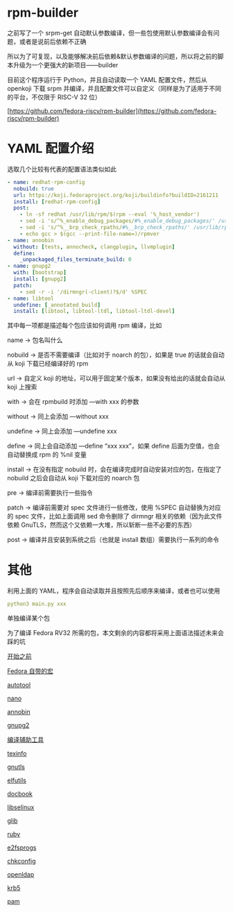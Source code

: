 # rpm-builder

之前写了一个 srpm-get 自动默认参数编译，但一些包使用默认参数编译会有问题，或者是说前后依赖不正确

所以为了可复现，以及能够解决前后依赖&默认参数编译的问题，所以将之前的脚本升级为一个更强大的新项目——builder

目前这个程序运行于 Python，并且自动读取一个 YAML 配置文件，然后从 openkoji 下载 srpm 并编译，并且配置文件可以自定义（同样是为了适用于不同的平台，不仅限于 RISC-V 32 位）

[https://github.com/fedora-riscv/rpm-builder](https://github.com/fedora-riscv/rpm-builder)

# YAML 配置介绍

选取几个比较有代表的配置语法类似如此

```yaml
- name: redhat-rpm-config
  nobuild: true
  url: https://koji.fedoraproject.org/koji/buildinfo?buildID=2161211
  install: [redhat-rpm-config]
  post:
    - ln -sf redhat /usr/lib/rpm/$(rpm --eval '%_host_vendor')
    - sed -i 's/^%_enable_debug_packages/#%_enable_debug_packages/' /usr/lib/rpm/redhat/macros
    - sed -i 's/^%__brp_check_rpaths/#%__brp_check_rpaths/' /usr/lib/rpm/redhat/macros
    - echo gcc > $(gcc --print-file-name=)/rpmver
- name: annobin
  without: [tests, annocheck, clangplugin, llvmplugin]
  define:
    _unpackaged_files_terminate_build: 0
- name: gnupg2
  with: [bootstrap]
  install: [gnupg2]
  patch:
    - sed -r -i '/dirmngr(-client)?$/d' %SPEC
- name: libtool
  undefine: [_annotated_build]
  install: [libtool, libtool-ltdl, libtool-ltdl-devel]

```

其中每一项都是描述每个包应该如何调用 rpm 编译，比如

name → 包名叫什么

nobuild → 是否不需要编译（比如对于 noarch 的包），如果是 true 的话就会自动从 koji 下载已经编译好的 rpm

url → 自定义 koji 的地址，可以用于固定某个版本，如果没有给出的话就会自动从 koji 上搜索

with → 会在 rpmbuild 时添加 —with xxx 的参数

without → 同上会添加 —without xxx

undefine → 同上会添加 —undefine xxx

define → 同上会自动添加 —define “xxx xxx”，如果 define 后面为空值，也会自动替换成 rpm 的 %nil 变量

install → 在没有指定 nobuild 时，会在编译完成时自动安装对应的包，在指定了 nobuild 之后会自动从 koji 下载对应的 noarch 包

pre → 编译前需要执行一些指令

patch → 编译前需要对 spec 文件进行一些修改，使用 %SPEC 自动替换为对应的 spec 文件，比如上面调用 sed 命令删除了 dirmngr 相关的依赖（因为此文件依赖 GnuTLS，然而这个又依赖一大堆，所以斩断一些不必要的东西）

post → 编译并且安装到系统之后（也就是 install 数组）需要执行一系列的命令

# 其他

利用上面的 YAML，程序会自动读取并且按照先后顺序来编译，或者也可以使用

```yaml
python3 main.py xxx
```

单独编译某个包

为了编译 Fedora RV32 所需的包，本文剩余的内容都将采用上面语法描述未来会踩的坑

[开始之前](rpm-builder/%E5%BC%80%E5%A7%8B%E4%B9%8B%E5%89%8D.md)

[Fedora 自带的宏](rpm-builder/Fedora%20%E8%87%AA%E5%B8%A6%E7%9A%84%E5%AE%8F.md)

[autotool](rpm-builder/autotool.md)

[nano](rpm-builder/nano.md)

[annobin](rpm-builder/annobin.md)

[gnupg2](rpm-builder/gnupg2.md)

[编译辅助工具](rpm-builder/%E7%BC%96%E8%AF%91%E8%BE%85%E5%8A%A9%E5%B7%A5%E5%85%B7.md)

[texinfo](rpm-builder/texinfo.md)

[gnutls](rpm-builder/gnutls.md)

[elfutils](rpm-builder/elfutils.md)

[docbook](rpm-builder/docbook.md)

[libselinux](rpm-builder/libselinux.md)

[glib](rpm-builder/glib.md)

[ruby](rpm-builder/ruby.md)

[e2fsprogs](rpm-builder/e2fsprogs.md)

[chkconfig](rpm-builder/chkconfig.md)

[openldap](rpm-builder/openldap.md)

[krb5](rpm-builder/krb5.md)

[pam](rpm-builder/pam.md)